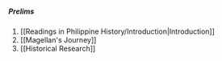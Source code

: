 ##### Prelims
1. [[Readings in Philippine History/Introduction|Introduction]]
2. [[Magellan's Journey]]
3. [[Historical Research]]
